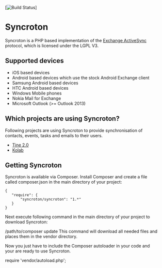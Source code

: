 [![Build Status](https://github.com/tine20/zendframework1/actions/workflows/php-unit-test.yml/badge.svg)]

# Syncroton

Syncroton is a PHP based implementation of the [Exchange ActiveSync](http://en.wikipedia.org/wiki/Exchange_ActiveSync) protocol, which is licensed under the LGPL V3.

## Supported devices
* iOS based devices
* Android based devices which use the stock Android Exchange client
* Samsung Android based devices
* HTC Android based devices
* Windows Mobile phones
* Nokia Mail for Exchange
* Microsoft Outlook (>= Outlook 2013)

## Which projects are using Syncroton?
Following projects are using Syncroton to provide synchronisation of contacts, events, tasks and emails to their users.

* [Tine 2.0](http://www.tine20.org)
* [Kolab](http://www.kolab.org/)

## Getting Syncroton
Syncroton is available via Composer. Install Composer and create a file called composer.json in the main directory of your project:

    {
       "require": {
           "syncroton/syncroton": "1.*"
       }
    }

Next execute following command in the main directory of your project to download Syncroton:

/path/to/composer update
This command will download all needed files and places them in the vendor directory.

Now you just have to include the Composer autoloader in your code and your are ready to use Syncroton.

require 'vendor/autoload.php';
